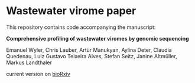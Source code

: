 #  Wastewater virome paper

This repository contains code accompanying the manuscript:

**Comprehensive profiling of wastewater viromes by genomic sequencing**

Emanuel Wyler, Chris Lauber, Artür Manukyan, Aylina Deter, Claudia Quedenau, Luiz Gustavo Teixeira Alves, Stefan Seitz, Janine Altmüller, Markus Landthaler

current version on [bioRxiv](https://www.biorxiv.org/content/10.1101/2022.12.16.520800v1)

